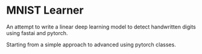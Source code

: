 # MNIST Learner
An attempt to write a linear deep learning model to detect handwritten digits using fastai and pytorch.

Starting from a simple approach to advanced using pytorch classes.